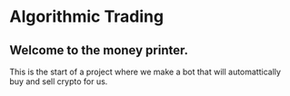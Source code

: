 # Algorithmic Trading
## Welcome to the money printer.
This is the start of a project where we make a bot that will automattically buy and sell crypto for us. 
